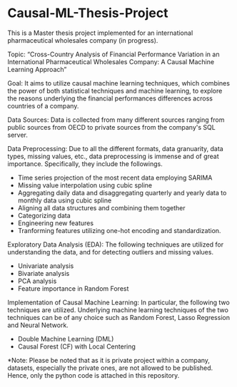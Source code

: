 # Causal-ML-Thesis-Project
This is a Master thesis project implemented for an international pharmaceutical wholesales company (in progress).


Topic: “Cross-Country Analysis of Financial Performance Variation in an International Pharmaceutical Wholesales Company: A Causal Machine Learning Approach”


Goal: It aims to utilize causal machine learning techniques, which combines the power of both statistical techniques and machine learning, to explore the reasons underlying the financial performances differences across countries of a company.


Data Sources: Data is collected from many different sources ranging from public sources from OECD to private sources from the company's SQL server. 


Data Preprocessing: Due to all the different formats, data granuarity, data types, missing values, etc., data preprocessing is immense and of great importance. Specifically, they include the followings.
- Time series projection of the most recent data employing SARIMA
- Missing value interpolation using cubic spline
- Aggregating daily data and disaggregating quarterly and yearly data to monthly data using cubic spline
- Aligning all data structures and combining them together
- Categorizing data
- Engineering new features
- Tranforming features utilizing one-hot encoding and standardization.

Exploratory Data Analysis (EDA): The following techniques are utilized for understanding the data, and for detecting outliers and missing values.
- Univariate analysis
- Bivariate analysis
- PCA analysis
- Feature importance in Random Forest

Implementation of Causal Machine Learning: In particular, the following two techniques are utilized. Underlying machine learning techniques of the two techniques can be of any choice such as Random Forest, Lasso Regression and Neural Network.
- Double Machine Learning (DML)
- Causal Forest (CF) with Local Centering

*Note: Please be noted that as it is private project within a company, datasets, especially the private ones, are not allowed to be published. Hence, only the python code is attached in this repository.
